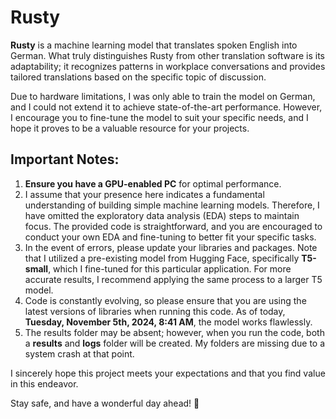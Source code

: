 
# Rusty

**Rusty** is a machine learning model that translates spoken English into German. What truly distinguishes Rusty from other translation software is its adaptability; it recognizes patterns in workplace conversations and provides tailored translations based on the specific topic of discussion.

Due to hardware limitations, I was only able to train the model on German, and I could not extend it to achieve state-of-the-art performance. However, I encourage you to fine-tune the model to suit your specific needs, and I hope it proves to be a valuable resource for your projects.

## Important Notes:
1. **Ensure you have a GPU-enabled PC** for optimal performance.
2. I assume that your presence here indicates a fundamental understanding of building simple machine learning models. Therefore, I have omitted the exploratory data analysis (EDA) steps to maintain focus. The provided code is straightforward, and you are encouraged to conduct your own EDA and fine-tuning to better fit your specific tasks.
3. In the event of errors, please update your libraries and packages. Note that I utilized a pre-existing model from Hugging Face, specifically **T5-small**, which I fine-tuned for this particular application. For more accurate results, I recommend applying the same process to a larger T5 model.
4. Code is constantly evolving, so please ensure that you are using the latest versions of libraries when running this code. As of today, **Tuesday, November 5th, 2024, 8:41 AM**, the model works flawlessly.
5. The results folder may be absent; however, when you run the code, both a **results** and **logs** folder will be created. My folders are missing due to a system crash at that point.

I sincerely hope this project meets your expectations and that you find value in this endeavor.

Stay safe, and have a wonderful day ahead! 🌟
